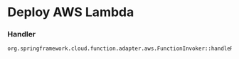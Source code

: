 # Deploy AWS Lambda

### Handler
```
org.springframework.cloud.function.adapter.aws.FunctionInvoker::handleRequest
```
